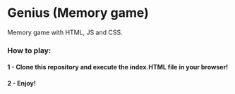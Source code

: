 # Genius (Memory game)
Memory game with HTML, JS and CSS.

### How to play:
#### 1 - Clone this repository and execute the index.HTML file in your browser!
#### 2 - Enjoy!

